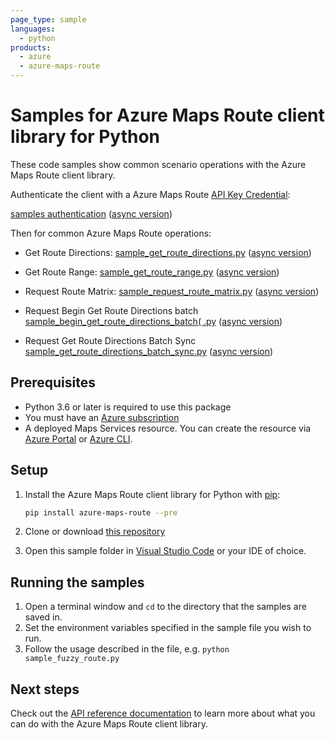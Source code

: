 ```yaml
---
page_type: sample
languages:
  - python
products:
  - azure
  - azure-maps-route
---
```


# Samples for Azure Maps Route client library for Python

These code samples show common scenario operations with the Azure Maps Route client library.

Authenticate the client with a Azure Maps Route [API Key Credential](https://docs.microsoft.com/azure/azure-maps/how-to-manage-account-keys):

[samples authentication](https://github.com/Azure/azure-sdk-for-python/blob/main/sdk/maps/azure-maps-route/samples/sample_authentication.py) ([async version](https://github.com/Azure/azure-sdk-for-python/blob/main/sdk/maps/azure-maps-route/samples/async_samples/sample_authentication_async.py))

Then for common Azure Maps Route operations:

* Get Route Directions: [sample_get_route_directions.py](https://github.com/Azure/azure-sdk-for-python/blob/main/sdk/maps/azure-maps-route/samples/sample_get_route_directions.py) ([async version](https://github.com/Azure/azure-sdk-for-python/blob/main/sdk/maps/azure-maps-route/samples/async_samples/sample_get_route_directions_async.py))

* Get Route Range: [sample_get_route_range.py](https://github.com/Azure/azure-sdk-for-python/blob/main/sdk/maps/azure-maps-route/samples/sample_get_route_range.py) ([async version](https://github.com/Azure/azure-sdk-for-python/blob/main/sdk/maps/azure-maps-route/samples/async_samples/sample_get_route_range_async.py))

* Request Route Matrix: [sample_request_route_matrix.py](https://github.com/Azure/azure-sdk-for-python/blob/main/sdk/maps/azure-maps-route/samples/sample_get_route_matrix.py) ([async version](https://github.com/Azure/azure-sdk-for-python/blob/main/sdk/maps/azure-maps-route/samples/async_samples/sample_get_route_matrix_async.py))

* Request Begin Get Route Directions batch [sample_begin_get_route_directions_batch(
.py](https://github.com/Azure/azure-sdk-for-python/blob/main/sdk/maps/azure-maps-route/samples/sample_begin_get_route_directions_batch.py) ([async version](https://github.com/Azure/azure-sdk-for-python/blob/main/sdk/maps/azure-maps-route/samples/async_samples/sample_begin_get_route_directions_batch_async.py))

* Request Get Route Directions Batch Sync [sample_get_route_directions_batch_sync.py](https://github.com/Azure/azure-sdk-for-python/blob/main/sdk/maps/azure-maps-route/samples/sample_get_route_directions_batch_sync.py) ([async version](https://github.com/Azure/azure-sdk-for-python/blob/main/sdk/maps/azure-maps-route/samples/async_samples/sample_get_route_directions_batch_sync_async.py))

## Prerequisites

* Python 3.6 or later is required to use this package
* You must have an [Azure subscription](https://azure.microsoft.com/free/)
* A deployed Maps Services resource. You can create the resource via [Azure Portal][azure_portal] or [Azure CLI][azure_cli].

## Setup

1. Install the Azure Maps Route client library for Python with [pip](https://pypi.org/project/pip/):

   ```bash
   pip install azure-maps-route --pre
   ```

2. Clone or download [this repository](https://github.com/Azure/azure-sdk-for-python)
3. Open this sample folder in [Visual Studio Code](https://code.visualstudio.com) or your IDE of choice.

## Running the samples

1. Open a terminal window and `cd` to the directory that the samples are saved in.
2. Set the environment variables specified in the sample file you wish to run.
3. Follow the usage described in the file, e.g. `python sample_fuzzy_route.py`

## Next steps

Check out the [API reference documentation](https://docs.microsoft.com/rest/api/maps/route)
to learn more about what you can do with the Azure Maps Route client library.

<!-- LINKS -->
[azure_portal]: https://portal.azure.com
[azure_cli]: https://docs.microsoft.com/cli/azure
